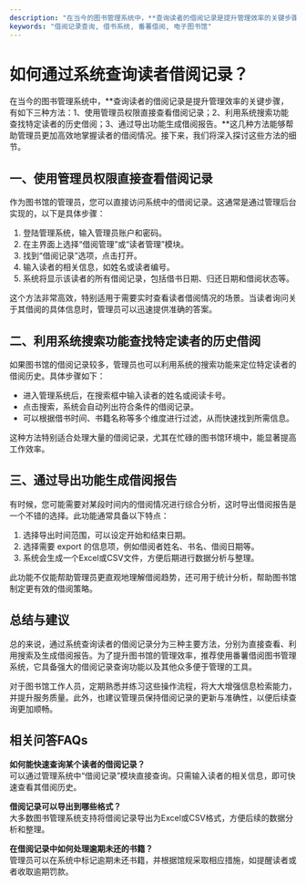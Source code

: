 ```yaml
---
description: "在当今的图书管理系统中，**查询读者的借阅记录是提升管理效率的关键步骤，有如下三种方法：1、使用管理员权限直接查看借阅记录；2、利用系统搜索功能查找特定读者的历史借阅；3、通过导出功能生成借阅报告。**这几种方法能够帮助管理员更加高效地掌握读者的借阅情况。接下来，我们将深入探讨这些方法的细节。"
keywords: "借阅记录查询, 借书系统, 番薯借阅, 电子图书馆"
---
```

# 如何通过系统查询读者借阅记录？

在当今的图书管理系统中，**查询读者的借阅记录是提升管理效率的关键步骤，有如下三种方法：1、使用管理员权限直接查看借阅记录；2、利用系统搜索功能查找特定读者的历史借阅；3、通过导出功能生成借阅报告。**这几种方法能够帮助管理员更加高效地掌握读者的借阅情况。接下来，我们将深入探讨这些方法的细节。

## **一、使用管理员权限直接查看借阅记录**

作为图书馆的管理员，您可以直接访问系统中的借阅记录。这通常是通过管理后台实现的，以下是具体步骤：

1. 登陆管理系统，输入管理员账户和密码。
2. 在主界面上选择“借阅管理”或“读者管理”模块。
3. 找到“借阅记录”选项，点击打开。
4. 输入读者的相关信息，如姓名或读者编号。
5. 系统将显示该读者的所有借阅记录，包括借书日期、归还日期和借阅状态等。

这个方法非常高效，特别适用于需要实时查看读者借阅情况的场景。当读者询问关于其借阅的具体信息时，管理员可以迅速提供准确的答案。

## **二、利用系统搜索功能查找特定读者的历史借阅**

如果图书馆的借阅记录较多，管理员也可以利用系统的搜索功能来定位特定读者的借阅历史。具体步骤如下：

- 进入管理系统后，在搜索框中输入读者的姓名或阅读卡号。
- 点击搜索，系统会自动列出符合条件的借阅记录。
- 可以根据借书时间、书籍名称等多个维度进行过滤，从而快速找到所需信息。

这种方法特别适合处理大量的借阅记录，尤其在忙碌的图书馆环境中，能显著提高工作效率。

## **三、通过导出功能生成借阅报告**

有时候，您可能需要对某段时间内的借阅情况进行综合分析，这时导出借阅报告是一个不错的选择。此功能通常具备以下特点：

1. 选择导出时间范围，可以设定开始和结束日期。
2. 选择需要 export 的信息项，例如借阅者姓名、书名、借阅日期等。
3. 系统会生成一个Excel或CSV文件，方便后期进行数据分析与整理。

此功能不仅能帮助管理员更直观地理解借阅趋势，还可用于统计分析，帮助图书馆制定更有效的借阅策略。

## **总结与建议**

总的来说，通过系统查询读者的借阅记录分为三种主要方法，分别为直接查看、利用搜索及生成借阅报告。为了提升图书馆的管理效率，推荐使用番薯借阅图书管理系统，它具备强大的借阅记录查询功能以及其他众多便于管理的工具。

对于图书馆工作人员，定期熟悉并练习这些操作流程，将大大增强信息检索能力，并提升服务质量。此外，也建议管理员保持借阅记录的更新与准确性，以便后续查询更加顺畅。

## 相关问答FAQs

**如何能快速查询某个读者的借阅记录？**  
可以通过管理系统中“借阅记录”模块直接查询。只需输入读者的相关信息，即可快速查看其借阅历史。

**借阅记录可以导出到哪些格式？**  
大多数图书管理系统支持将借阅记录导出为Excel或CSV格式，方便后续的数据分析和整理。

**在借阅记录中如何处理逾期未还的书籍？**  
管理员可以在系统中标记逾期未还书籍，并根据馆规采取相应措施，如提醒读者或者收取逾期罚款。
